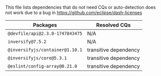 This file lists dependencies that do not need CQs or auto-detection does not work due to a bug in https://github.com/eclipse/dash-licenses

| Packages | Resolved CQs |
| --- | --- |
| `@devfile/api@2.3.0-1747843475` | N/A |
| `inversify@7.5.2` | N/A |
| `@inversifyjs/container@1.10.1` | transitive dependency |
| `@inversifyjs/core@5.3.1` | transitive dependency |
| `@eslint/config-array@0.21.0` | transitive dependency |
